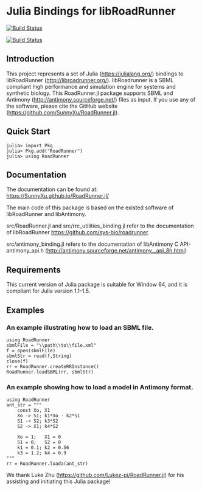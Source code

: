 # Julia Bindings for libRoadRunner

[![Build Status](https://travis-ci.com/SunnyXu/RoadRunner.jl.svg?branch=master)](https://travis-ci.com/SunnyXu/RoadRunner.jl)

[![Build Status](https://ci.appveyor.com/api/projects/status/github/SunnyXu/RoadRunner.jl?svg=true)](https://ci.appveyor.com/project/SunnyXu/RoadRunner-jl)

## Introduction
This project represents a set of Julia (https://julialang.org/) bindings to libRoadRunner (http://libroadrunner.org/). libRoadrunner is a SBML compliant high performance and simulation engine for systems and synthetic biology. This RoadRunner.jl package supports SBML and Antimony (http://antimony.sourceforge.net/) files as input. If you use any of the software, please cite the GitHub website (https://github.com/SunnyXu/RoadRunner.jl).

## Quick Start

    julia> import Pkg
    julia> Pkg.add("RoadRunner")
    julia> using RoadRunner

## Documentation

The documentation can be found at: https://SunnyXu.github.io/RoadRunner.jl/

The main code of this package is based on the existed software of libRoadRunner and libAntimony.

src/RoadRunner.jl and src/rrc_utilities_binding.jl refer to the documentation of libRoadRunner https://github.com/sys-bio/roadrunner.

src/antimony_binding.jl refers to the documentation of libAntimony C API-antimony_api.h (http://antimony.sourceforge.net/antimony__api_8h.html)

## Requirements

This current version of Julia package is suitable for Window 64, and it is compliant for Julia version 1.1-1.5.

## Examples

### An example illustrating how to load an SBML file.

    using RoadRunner
    sbmlFile = "\\path\\to\\file.xml"
    f = open(sbmlFile)
    sbmlStr = read(f,String)
    close(f)
    rr = RoadRunner.createRRInstance()
    RoadRunner.loadSBML(rr, sbmlStr)

### An example showing how to load a model in Antimony format.

    using RoadRunner
    ant_str = """    
        const Xo, X1
        Xo -> S1; k1*Xo - k2*S1
        S1 -> S2; k3*S2
        S2 -> X1; k4*S2

        Xo = 1;   X1 = 0
        S1 = 0;   S2 = 0
        k1 = 0.1; k2 = 0.56
        k3 = 1.2; k4 = 0.9
    """
    rr = RoadRunner.loada(ant_str)

We thank Luke Zhu (https://github.com/Lukez-pi/RoadRunner.jl) for his assisting and initiating this Julia package!
